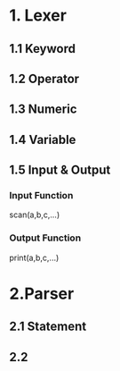 # 1. Lexer

## 1.1 Keyword

## 1.2 Operator

## 1.3 Numeric

## 1.4 Variable

## 1.5 Input & Output
### Input Function
scan(a,b,c,...)
### Output Function
print(a,b,c,...)

# 2.Parser

## 2.1 Statement

## 2.2 
